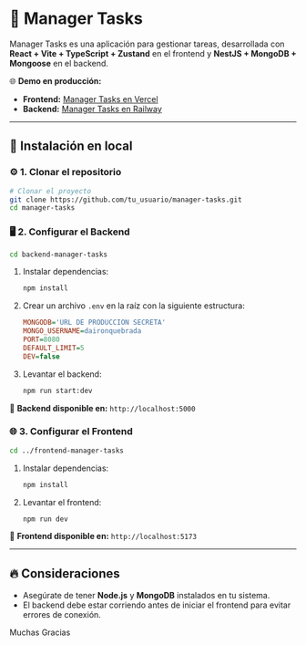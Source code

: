 # 📌 Manager Tasks

Manager Tasks es una aplicación para gestionar tareas, desarrollada con **React + Vite + TypeScript + Zustand** en el frontend y **NestJS + MongoDB + Mongoose** en el backend.

🌐 **Demo en producción:**

- **Frontend:** [Manager Tasks en Vercel](https://manager-tasks-sigma.vercel.app/#/home)
- **Backend:** [Manager Tasks en Railway](https://manager-tasks-production.up.railway.app)

---

## 🚀 Instalación en local

### ⚙️ 1. Clonar el repositorio

```bash
# Clonar el proyecto
git clone https://github.com/tu_usuario/manager-tasks.git
cd manager-tasks
```

### 🖥️ 2. Configurar el Backend

```bash
cd backend-manager-tasks
```

1. Instalar dependencias:
   ```bash
   npm install
   ```
2. Crear un archivo `.env` en la raíz con la siguiente estructura:
   ```ini
   MONGODB='URL DE PRODUCCION SECRETA'
   MONGO_USERNAME=daironquebrada
   PORT=8080
   DEFAULT_LIMIT=5
   DEV=false
   ```
3. Levantar el backend:
   ```bash
   npm run start:dev
   ```

🔹 **Backend disponible en:** `http://localhost:5000`

### 🌐 3. Configurar el Frontend

```bash
cd ../frontend-manager-tasks
```

1. Instalar dependencias:
   ```bash
   npm install
   ```
3. Levantar el frontend:
   ```bash
   npm run dev
   ```

🔹 **Frontend disponible en:** `http://localhost:5173`

---

## 🔥 Consideraciones

- Asegúrate de tener **Node.js** y **MongoDB** instalados en tu sistema.
- El backend debe estar corriendo antes de iniciar el frontend para evitar errores de conexión.


Muchas Gracias
